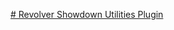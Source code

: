 [# Revolver Showdown Utilities Plugin](https://create.roblox.com/store/asset/131650211589461/Revolver-Showdown-Utilities)

